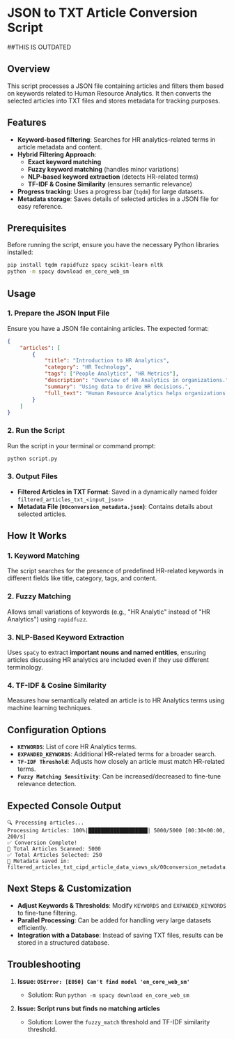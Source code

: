 # JSON to TXT Article Conversion Script
##THIS IS OUTDATED
## Overview
This script processes a JSON file containing articles and filters them based on keywords related to Human Resource Analytics. It then converts the selected articles into TXT files and stores metadata for tracking purposes.

## Features
- **Keyword-based filtering**: Searches for HR analytics-related terms in article metadata and content.
- **Hybrid Filtering Approach**:
  - **Exact keyword matching**
  - **Fuzzy keyword matching** (handles minor variations)
  - **NLP-based keyword extraction** (detects HR-related terms)
  - **TF-IDF & Cosine Similarity** (ensures semantic relevance)
- **Progress tracking**: Uses a progress bar (`tqdm`) for large datasets.
- **Metadata storage**: Saves details of selected articles in a JSON file for easy reference.

## Prerequisites
Before running the script, ensure you have the necessary Python libraries installed:

```bash
pip install tqdm rapidfuzz spacy scikit-learn nltk
python -m spacy download en_core_web_sm
```

## Usage
### 1. **Prepare the JSON Input File**
Ensure you have a JSON file containing articles. The expected format:
```json
{
    "articles": [
        {
            "title": "Introduction to HR Analytics",
            "category": "HR Technology",
            "tags": ["People Analytics", "HR Metrics"],
            "description": "Overview of HR Analytics in organizations.",
            "summary": "Using data to drive HR decisions.",
            "full_text": "Human Resource Analytics helps organizations..."
        }
    ]
}
```

### 2. **Run the Script**
Run the script in your terminal or command prompt:
```bash
python script.py
```

### 3. **Output Files**
- **Filtered Articles in TXT Format**: Saved in a dynamically named folder `filtered_articles_txt_<input_json>`
- **Metadata File (`00conversion_metadata.json`)**: Contains details about selected articles.

## How It Works
### **1. Keyword Matching**
The script searches for the presence of predefined HR-related keywords in different fields like title, category, tags, and content.

### **2. Fuzzy Matching**
Allows small variations of keywords (e.g., "HR Analytic" instead of "HR Analytics") using `rapidfuzz`.

### **3. NLP-Based Keyword Extraction**
Uses `spaCy` to extract **important nouns and named entities**, ensuring articles discussing HR analytics are included even if they use different terminology.

### **4. TF-IDF & Cosine Similarity**
Measures how semantically related an article is to HR Analytics terms using machine learning techniques.

## Configuration Options
- **`KEYWORDS`**: List of core HR Analytics terms.
- **`EXPANDED_KEYWORDS`**: Additional HR-related terms for a broader search.
- **`TF-IDF Threshold`**: Adjusts how closely an article must match HR-related terms.
- **`Fuzzy Matching Sensitivity`**: Can be increased/decreased to fine-tune relevance detection.

## Expected Console Output
```
🔍 Processing articles...
Processing Articles: 100%|███████████████████| 5000/5000 [00:30<00:00, 200/s]
✅ Conversion Complete!
📄 Total Articles Scanned: 5000
✅ Total Articles Selected: 250
📝 Metadata saved in: filtered_articles_txt_cipd_article_data_views_uk/00conversion_metadata.json
```

## Next Steps & Customization
- **Adjust Keywords & Thresholds**: Modify `KEYWORDS` and `EXPANDED_KEYWORDS` to fine-tune filtering.
- **Parallel Processing**: Can be added for handling very large datasets efficiently.
- **Integration with a Database**: Instead of saving TXT files, results can be stored in a structured database.

## Troubleshooting
1. **Issue: `OSError: [E050] Can't find model 'en_core_web_sm'`**
   - Solution: Run `python -m spacy download en_core_web_sm`

2. **Issue: Script runs but finds no matching articles**
   - Solution: Lower the `fuzzy_match` threshold and TF-IDF similarity threshold.


